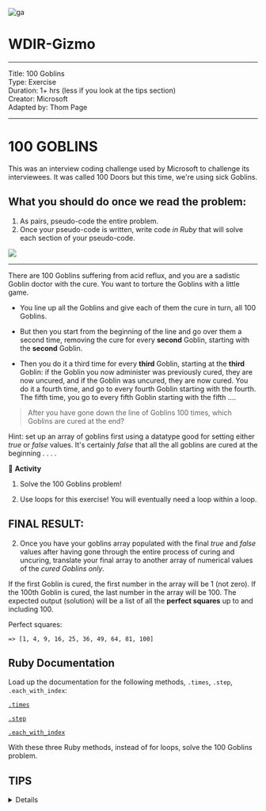 ![ga](http://mobbook.generalassemb.ly/ga_cog.png)

# WDIR-Gizmo

<hr>
Title: 100 Goblins<br>
Type: Exercise<br>
Duration: 1+ hrs (less if you look at the tips section)<br>
Creator: Microsoft<br>
Adapted by: Thom Page<br>
<hr>

# 100 GOBLINS

This was an interview coding challenge used by Microsoft to challenge its interviewees. It was called 100 Doors but this time, we're using sick Goblins.

## What you should do once we read the problem:

1. As pairs, pseudo-code the entire problem.
2. Once your pseudo-code is written, write code _in Ruby_ that will solve each section of your pseudo-code.

![](https://i.imgur.com/Nq4qBwT.png)
<hr>


There are 100 Goblins suffering from acid reflux, and you are a sadistic Goblin doctor with
the cure. You want to torture the Goblins with a little game.  

* You line up all the Goblins and
give each of them the cure in turn, all 100 Goblins.  

* But then you start from the beginning of the line and go over them a second time, removing the cure for every **second** Goblin, starting with the **second** Goblin.  

* Then you do it a third time for every **third** Goblin, starting at the **third** Goblin: if the Goblin you now administer was previously cured, they are now uncured, and if the Goblin was uncured, they are now cured. You do it a fourth time, and go to every fourth Goblin starting with the fourth. The fifth time, you go to every fifth Goblin starting with the fifth ....  

> After you have gone down the line of Goblins 100 times, which Goblins are cured at the end?

Hint: set up an array of goblins first using a datatype good for setting either *true* or *false*
values. It's certainly *false* that all the all goblins are cured at the beginning . . . .


&#x1F535; **Activity**

1. Solve the 100 Goblins problem!

1. Use loops for this exercise! You will eventually need a loop within a loop.

## FINAL RESULT:

2. Once you have your goblins array populated with the final *true* and *false* values after having gone through the entire process of curing and uncuring, translate your final array to another array of numerical values of the *cured Goblins only*.

If the first Goblin is cured, the first number in the array will be 1 (not zero). If the 100th Goblin is cured, the last number in the array will be 100. The expected output (solution) will be a list of all the **perfect squares** up to and including 100.

Perfect squares:

```
=> [1, 4, 9, 16, 25, 36, 49, 64, 81, 100]
```

## Ruby Documentation

Load up the documentation for the following methods, `.times`, `.step`, `.each_with_index`:

[`.times`](https://ruby-doc.org/core-1.9.3/Integer.html#method-i-times)

[`.step`](https://ruby-doc.org/core-1.9.3/Range.html)

[`.each_with_index`](https://ruby-doc.org/core-1.9.3/Enumerable.html#method-i-each_with_index)

With these three Ruby methods, instead of for loops, solve the 100 Goblins problem.


## TIPS 
<details>
1. You could push false into an array 100 .times to get your 100 goblins
<br>
2. You could iterate over the goblins as many .times as the .length of the array
<br>
3. You could use the current number as the starting point in a Range for the inner loop
<br>
4. The Range could .step by some incrementing number to skip over goblins
<br>
5. When the iterators are finished, you could get .each_with_index the index value of the goblins that have been cured . . .
</details>

